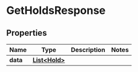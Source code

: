 

# GetHoldsResponse


## Properties

| Name | Type | Description | Notes |
|------------ | ------------- | ------------- | -------------|
|**data** | [**List&lt;Hold&gt;**](Hold.md) |  |  |



